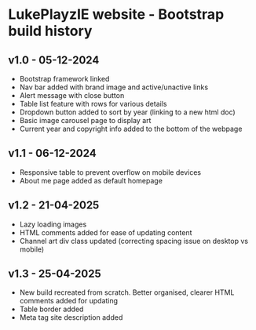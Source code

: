 # LukePlayzIE website - Bootstrap build history

## v1.0 - 05-12-2024
- Bootstrap framework linked
- Nav bar added with brand image and active/unactive links
- Alert message with close button
- Table list feature with rows for various details
- Dropdown button added to sort by year (linking to a new html doc)
- Basic image carousel page to display art
- Current year and copyright info added to the bottom of the webpage

## v1.1 - 06-12-2024
- Responsive table to prevent overflow on mobile devices
- About me page added as default homepage

## v1.2 - 21-04-2025
- Lazy loading images
- HTML comments added for ease of updating content
- Channel art div class updated (correcting spacing issue on desktop vs mobile)

## v1.3 - 25-04-2025
- New build recreated from scratch. Better organised, clearer HTML comments added for updating
- Table border added
- Meta tag site description added
